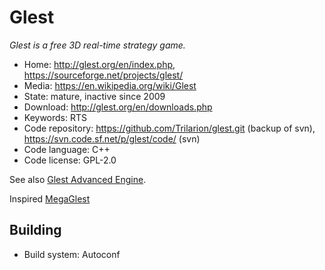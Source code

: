 # Glest

_Glest is a free 3D real-time strategy game._

- Home: http://glest.org/en/index.php, https://sourceforge.net/projects/glest/
- Media: https://en.wikipedia.org/wiki/Glest
- State: mature, inactive since 2009
- Download: http://glest.org/en/downloads.php
- Keywords: RTS 
- Code repository: https://github.com/Trilarion/glest.git (backup of svn), https://svn.code.sf.net/p/glest/code/ (svn)
- Code language: C++
- Code license: GPL-2.0

See also [Glest Advanced Engine](https://sourceforge.net/projects/glestae/).

Inspired [MegaGlest](megaglest.md)

## Building

- Build system: Autoconf

